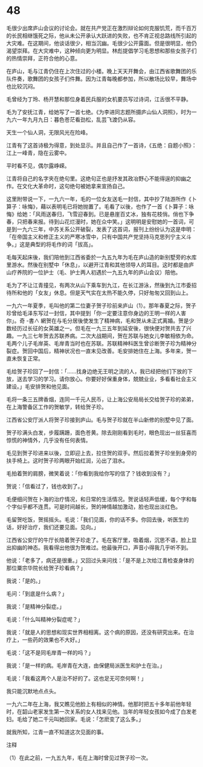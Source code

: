 # 48

毛很少出席庐山会议的讨论会。就在共产党正在激烈辩论如何克服饥荒，而千百万的长民相继饿死之际，他从未公开承认大跃进的失败，也不肯正视总路线所引起的大灾难。在这期间，他谈话很少，相当沉幽。毛很少公开露面。但是很明显，他仍渴望崇拜。在大灾难中，这种倾向更为明显。林彪提倡学习毛思想和那些女孩子们的热情崇拜，正符合他的心意。

在庐山，毛与江青仍住在上次住过的小楼。晚上天天开舞会，由江西省歌舞团的乐队件奏，歌舞团的女孩子们件舞。因为江青每晚都参加，所以散场比较早，舞场中也比较沉闷。

毛曾经为丁玲、杨开慧和那位身着民兵服的女机要员写过诗词，江舌很不平静。

毛为了安抚江青，给她写了一首七绝。《为李进同志题所摄庐山仙人洞照》，时为一九六一年九月九日：暮色苍茫看劲松，乱芸飞渡仍从容。

天生一个仙人洞，无限风光在险峰。

江青有了这首诗极为得意，到处显示。并且自己作了一首诗，《五绝：自题小照》：江上一峰青，隐在云雾中。

平时看不见，偶尔露峥嵘。

江青将自己的名字夹在绝句里。这绝句正也是抒发其政冶野心不能得逞的抑幽之作。在文化大革命时，这句绝句被她拿来宣扬自己。

这里附带说一下，一九六一年，毛的一位女友送毛一封信，其中抄了陆游所作《卜算子：咏悔》，藉以表明毛已将她抛置了。毛看了以後，也作了一首《卜算子：咏悔》给她：「风雨送春归，飞雪迎春到。已是悬崖百丈冰，独有花枝俏。俏也下争春，只把春来报。待到山花烂漫时，她在众中笑。」这明明是安慰她的一首词，可是到一九六三年，中苏关系公开破裂，发表了这首词，报刊上纷纷认为这是申明：「在帝国主义和修正主义的严寒冰雪中，只有中国共产党坚持马克思列宁主义斗争。」这是典型的将毛作的词「拔高」。

毛每天起床後，我们陪他到江西省委於一九五九年为毛在庐山造的新别墅旁的水库里游水。然後在别墅中「休息」，以避开江青和其他领导人的耳目。这时都是由庐山疗养院的一位护士（毛、护士两人初遇於一九五九年的庐山会议）陪他。

毛为了不让江青撞见，有两次从山下乘车到九江，在长江游泳，然後到九江市委招待所和他的「女友」休息。但是天气实在太热不能久停，只好匆匆又回到山上。

一九六一年夏季，毛叫他的第二位妻子贺子珍前来庐山（1）。那年春夏之际，贺子珍曾给毛泽东写过一封信，其中提到「你一定要注意你身边的王明一样的人害你」。奇 -書∧ 網贺在与毛分居後使发生了精神病，毛和贺从未正式离婚。贺是少数经历过长征的女英雄之一。但毛在一九三五年到延安後，很快便对贺共去了兴趣。一九三七年贺去苏联养病。二次大战期间，贺在苏联与她女儿李敏相依为命。毛两个儿子毛岸英、毛岸青当时也在苏联。苏联精神科医生曾诊断贺子珍为精神分裂症。贺回中国后，精神状况也一直末见改善。毛安排她住在上海。多年来，贺一直未恢复正常。

毛给贺子珍回了一封信：「……找身边绝无王明之流的人，我已经把他们下放的下放，送去学习的学习。请你放心。你要好好保重身体，兢兢业业，多看看社会主义建设。」毛安排贺和他见面。

毛将一条三五牌香烟，连同一千元人民币，让上海公安局局长交给贺子珍的弟弟，在上海警备区工作的贺敏学，转给贺子珍。

江西省公安厅派人将贺子珍接到庐山。毛与贺子珍就在半山新修的别墅中见了面。

贺子珍满头白发，步履蹒跚，面色苍黄。除去刚刚看到毛时，眼色现出一丝狂喜而惊慌的神情外，几乎没有任何表情。

毛见到贺子珍进来以後，立即迎上去，拉住贺的双手。然后拉着贺子珍坐到身旁的扶手椅上。这时贺子珍两眼开始红润，沁出了泪水。

毛拍着贺的肩膀，微笑着说：「你看到我给你写的信了？钱收到没有？」

贺说：「信看过了，钱也收到了。」

毛便细问贺在卜海的治疗情况，和日常的生活情况。贺说话轻声低缓，每个字和每个字似乎都不连贯。可是时间越长，贺的神情越加激动，脸也现出淡红色。

毛留贺吃饭，贺摇摇头。毛说：「我们见面，你的话不多。你回去後，听医生的话，好好治疗，我们还要见面。见向。」

江西省公安厅的牛厅长陪着贺子珍走了。毛在客厅里，吸着烟，沉思不语，脸上显出抑幽的神态。我看得出他很为贺难过。他最後开口，声音小得我几乎听不到。

他说：「老多了，病还是很重。」又回过头来问找：「是不是上次给江青检查身体的那位粟宗华院长给贺子珍看病？」

我说：「是的。」

毛问：「到底是什么病？」

我说：「是精神分裂症。」

毛说：「什么叫精神分裂症呢？」

我说：「就是人的思想和现实世界相相离。这个病的原因，还没有研究出来。在治疗上，一些药的效果也不大好。」

毛说：「这不是同毛岸青一样的吗？」

我说：「是一样的病。毛岸青在大连，由保健局派医生和护士在治。」

毛说：「我看这两个人是治不好的了。这也足无可奈何啊！」

我只能沉默地点点头。

一九六二年在上海，我又瞧见他脸上有相似的神情。他那时把五十多年前他年轻时，在韶山老家发生第一次关系的女人找来见他。当年的年轻女孩如今成了白发老妇。毛给了她二千元叫她回家。毛说：「怎麽变了这么多。」

就我所知，江青一直不知道这次见面的事。

注释

（1）在此之前，一九五九年，毛在上海时曾见过贺子珍一次。
